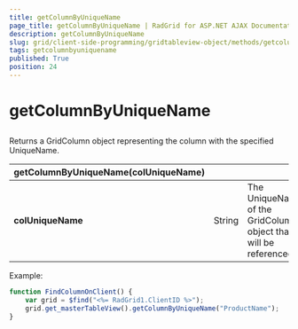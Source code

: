 ```yaml
---
title: getColumnByUniqueName
page_title: getColumnByUniqueName | RadGrid for ASP.NET AJAX Documentation
description: getColumnByUniqueName
slug: grid/client-side-programming/gridtableview-object/methods/getcolumnbyuniquename
tags: getcolumnbyuniquename
published: True
position: 24
---
```


# getColumnByUniqueName



## 

Returns a GridColumn object representing the column with the specified UniqueName.


|  **getColumnByUniqueName(colUniqueName)**  |  |  |
| ------ | ------ | ------ |
| **colUniqueName** |String|The UniqueName of the GridColumn object that will be referenced.|

Example:

````JavaScript
function FindColumnOnClient() {
    var grid = $find("<%= RadGrid1.ClientID %>");
    grid.get_masterTableView().getColumnByUniqueName("ProductName");
} 
````


